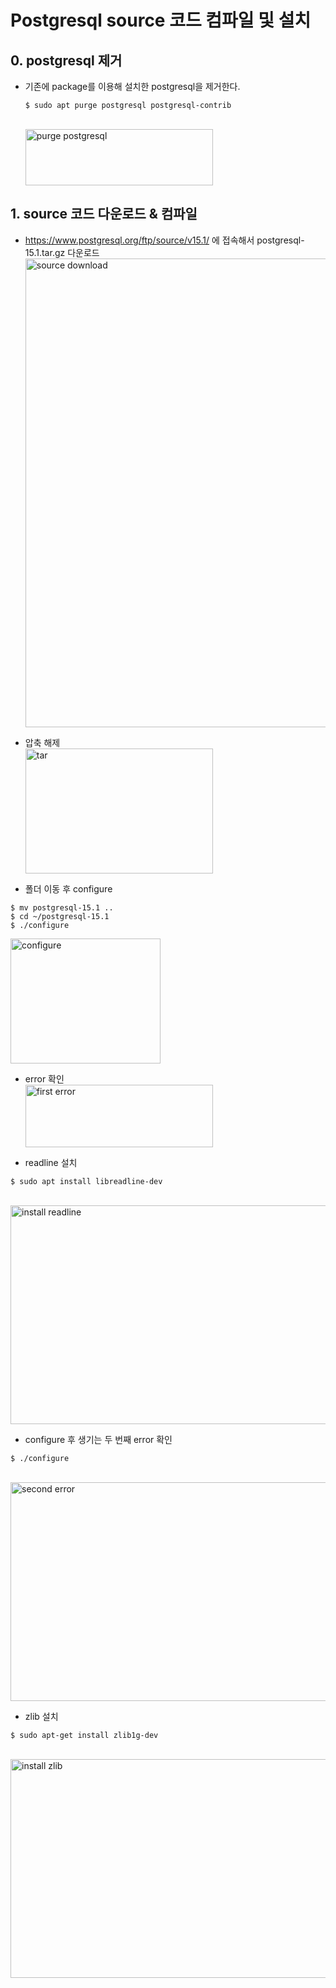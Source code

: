 # Postgresql source 코드 컴파일 및 설치

## 0. postgresql 제거
  * 기존에 package를 이용해 설치한 postgresql을 제거한다.
    ```
    $ sudo apt purge postgresql postgresql-contrib
    ```
    <br><img src="https://github.com/RainingCodes/Industry-Academic-Cooperation1/blob/main/img/img73.JPG" width="300px" height="90px" alt="purge postgresql"><br/>

## 1. source 코드 다운로드 & 컴파일
  * https://www.postgresql.org/ftp/source/v15.1/ 에 접속해서 postgresql-15.1.tar.gz 다운로드
<br><img src="https://github.com/RainingCodes/Industry-Academic-Cooperation1/blob/main/img/img71.JPG" width="800px" height="750px" alt="source download"><br/>

  * 압축 해제
  <br><img src="https://github.com/RainingCodes/Industry-Academic-Cooperation1/blob/main/img/img74.JPG" width="300px" height="200px" alt="tar"><br/>

  * 폴더 이동 후 configure
  ```
  $ mv postgresql-15.1 ..
  $ cd ~/postgresql-15.1
  $ ./configure
  ```
 <img src="https://github.com/RainingCodes/Industry-Academic-Cooperation1/blob/main/img/img75.JPG" width="240px" height="200px" alt="configure"><br/>

  * error 확인
  <br><img src="https://github.com/RainingCodes/Industry-Academic-Cooperation1/blob/main/img/img72.JPG" width="300px" height="100px" alt="first error"><br/>

  * readline 설치
  ```
  $ sudo apt install libreadline-dev
  ``` 
  <br><img src="https://github.com/RainingCodes/Industry-Academic-Cooperation1/blob/main/img/img72.JPG" width="600px" height="350px" alt="install readline"><br/>

  * configure 후 생기는 두 번째 error 확인
  ```
  $ ./configure
  ```
   <br><img src="https://github.com/RainingCodes/Industry-Academic-Cooperation1/blob/main/img/img76.JPG" width="600px" height="350px" alt="second error"><br/>
  * zlib 설치
  ```
  $ sudo apt-get install zlib1g-dev
  ```
  <br><img src="https://github.com/RainingCodes/Industry-Academic-Cooperation1/blob/main/img/img77.JPG" width="600px" height="350px" alt="install zlib"><br/>

